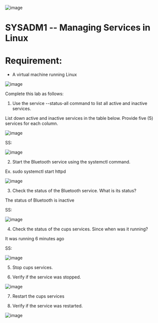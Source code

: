 ![image](https://github.com/user-attachments/assets/d628f874-0aeb-495a-a651-0a6adb2247cc)


# SYSADM1 -- Managing Services in Linux

# Requirement: 

-   A virtual machine running Linux

![image](https://github.com/user-attachments/assets/196cf2b4-13b2-4b80-be91-a7ee3c863e10)


Complete this lab as follows:

1.  Use the service --status-all command to list all active and inactive
    services.

List down active and inactive services in the table below. Provide five
(5) services for each column.

![image](https://github.com/user-attachments/assets/925254eb-61da-41cc-9c50-9e83ce236757)


SS:

![image](https://github.com/user-attachments/assets/aba8d316-d659-401c-8d4b-ca47038213ef)


2.  Start the Bluetooth service using the systemctl command.

Ex. sudo systemctl start httpd

![image](https://github.com/user-attachments/assets/6000a27d-f6a5-4f7e-8d93-dca217f3425e)


3.  Check the status of the Bluetooth service. What is its status?

The status of Bluetooth is inactive

SS:

![image](https://github.com/user-attachments/assets/850786d7-ecc8-450e-b499-4361ada96541)


4.  Check the status of the cups services. Since when was it running?

It was running 6 minutes ago

SS:

![image](https://github.com/user-attachments/assets/3d202e25-d2e0-4b9e-9d98-910bfb666b5c)


5.  Stop cups services.

6.  Verify if the service was stopped.

![image](https://github.com/user-attachments/assets/18e81f7c-747d-40d3-8f2a-c5cacdd50b57)


7.  Restart the cups services

8.  Verify if the service was restarted.

![image](https://github.com/user-attachments/assets/bc4aa6e2-500a-47e2-9d89-756ae6522d7b)

